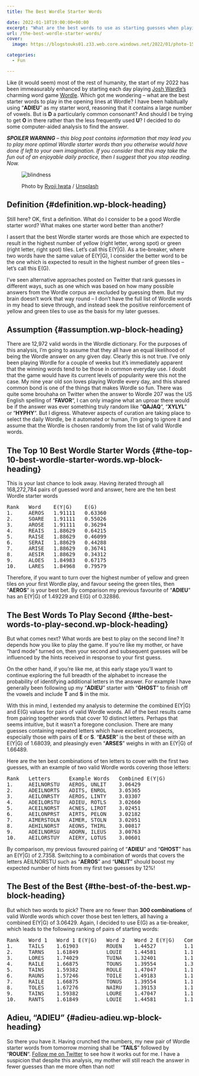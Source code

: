 ```yaml
---
title: The Best Wordle Starter Words

date: 2022-01-18T19:00:00+00:00
excerpt: "What are the best words to use as starting guesses when playing Josh Wardle's popular game Wordle? I've crunched the numbers."
url: /the-best-wordle-starter-words/
cover: 
  image: https://blogstouks01.z33.web.core.windows.net/2022/01/photo-1583334648584-6c2ba1fb41cd.jpg

categories:
  - Fun

---
```

Like (it would seem) most of the rest of humanity, the start of my 2022 has been immeasurably enhanced by starting each day playing [Josh Wardle’s][1] charming word game [Wordle][2]. Which got me wondering – what are the best starter words to play in the opening lines at Wordle? I have been habitually using “**ADIEU**” as my starter word, reasoning that it contains a large number of vowels. But is **D** a particularly common consonant? And should I be trying to get **O** in there rather than the less frequently used **U**? I decided to do some computer-aided analysis to find the answer.

_**SPOILER WARNING** – this blog post contains information that may lead you to play more optimal Wordle starter words than you otherwise would have done if left to your own imagination. If you consider that this may take the fun out of an enjoyable daily practice, then I suggest that you stop reading. Now._<figure class="wp-block-image">

<img decoding="async" src="https://blogstouks01.z33.web.core.windows.net/2023/08/photo-1512799906445-d591d53082c0cropentropyampcstinysrgbampfitmaxampfmjpgampixidMnwxMTc3M3wwfDF8c2VhcmNofDR8fGNsb3NlZCUyMGV5ZXN8ZW58MHx8fHwxNjQyNTM4MzU2ampixlibrb-1.2.jpg" alt="blindness" /> <figcaption class="wp-element-caption">Photo by [Ryoji Iwata][3] / [Unsplash][4]</figcaption></figure> 

## Definition {#definition.wp-block-heading}

Still here? OK, first a definition. What do I consider to be a good Wordle starter word? What makes one starter word better than another?

I assert that the best Wordle starter words are those which are expected to result in the highest number of yellow (right letter, wrong spot) or green (right letter, right spot) tiles. Let’s call this E(Y|G).  As a tie-breaker, where two words have the same value of E(Y|G), I consider the better word to be the one which is expected to result in the highest number of green tiles – let’s call this E(G).

I’ve seen alternative approaches posted on Twitter that rank guesses in different ways, such as one which was based on how many possible answers from the Wordle corpus are excluded by guessing them. But my brain doesn’t work that way round – I don’t have the full list of Wordle words in my head to sieve through, and instead seek the positive reinforcement of yellow and green tiles to use as the basis for my later guesses.

## Assumption {#assumption.wp-block-heading}

There are 12,972 valid words in the Wordle dictionary. For the purposes of this analysis, I’m going to assume that they all have an equal likelihood of being the Wordle answer on any given day. Clearly this is not true. I’ve only been playing Wordle for a couple of weeks but it’s immediately apparent that the winning words tend to be those in common everyday use. I doubt that the game would have its current levels of popularity were this not the case. My nine year old son loves playing Wordle every day, and this shared common bond is one of the things that makes Wordle so fun. There was quite some brouhaha on Twitter when the answer to Wordle 207 was the US English spelling of “**FAVOR**“, I can only imagine what an uproar there would be if the answer was ever something truly random like “**QAJAQ**“, “**XYLYL**” or “**HYPHY**“. But I digress. Whatever aspects of curation are taking place to select the daily Wordle, be it automated or human, I’m going to ignore it and assume that the Wordle is chosen randomly from the list of valid Wordle words.

## The Top 10 Best Wordle Starter Words {#the-top-10-best-wordle-starter-words.wp-block-heading}

This is your last chance to look away. Having iterated through all 168,272,784 pairs of guessed word and answer, here are the ten best Wordle starter words

<pre class="wp-block-preformatted">Rank   Word    E(Y|G)    E(G) 
1.     AEROS   1.91111   0.63360 
2.     SOARE   1.91111   0.55026 
3.     AROSE   1.91111   0.36294 
4.     REAIS   1.88629   0.64215 
5.     RAISE   1.88629   0.46099 
6.     SERAI   1.88629   0.44288 
7.     ARISE   1.88629   0.36741 
8.     AESIR   1.88629   0.34312 
9.     ALOES   1.84983   0.67175
10.    LARES   1.84968   0.79579</pre>

Therefore, if you want to turn over the highest number of yellow and green tiles on your first Wordle play, and favour seeing the green tiles, then “**AEROS**” is your best bet. By comparison my previous favourite of “**ADIEU**” has an E(Y|G) of 1.49229 and E(G) of 0.32886.

## The Best Words To Play Second {#the-best-words-to-play-second.wp-block-heading}

But what comes next? What words are best to play on the second line? It depends how you like to play the game. If you’re like my mother, or have “hard mode” turned on, then your second and subsequent guesses will be influenced by the hints received in response to your first guess.

On the other hand, if you’re like me, at this early stage you’ll want to continue exploring the full breadth of the alphabet to increase the probability of identifying additional letters in the answer. For example I have generally been following up my “**ADIEU**” starter with “**GHOST**” to finish off the vowels and include **T** and **S** in the mix.

With this in mind, I extended my analysis to determine the combined E(Y|G) and E(G) values for pairs of valid Wordle words. All of the best results came from pairing together words that cover 10 distinct letters. Perhaps that seems intuitive, but it wasn’t a foregone conclusion. There are many guesses containing repeated letters which have excellent prospects, especially those with pairs of **E** or **S**. “**EASER**” is the best of these with an E(Y|G) of 1.68039, and pleasingly even “**ARSES**” weighs in with an E(Y|G) of 1.66489.

Here are the ten best combinations of ten letters to cover with the first two guesses, with an example of two valid Wordle words covering those letters:

<pre class="wp-block-preformatted">Rank   Letters      Example Words   Combined E(Y|G) 
1.     AEILNORSTU   AEROS, UNLIT    3.06429 
2.     ADEILNORTS   ADITS, ENROL    3.05365 
3.     AEILONRSTY   AEROS, LINTY    3.03307 
4.     ADEILORSTU   ADIEU, ROTLS    3.02660 
5.     ACEILNORST   ACNES, LIROT    3.02451 
6.     AEILONPRST   AIRTS, PELON    3.02182 
7.     AIMERSTOLN   AIMER, STOLN    3.02051 
8.     AEHILNORST   AEONS, THIRL    3.00817 
9.     ADEILNORSU   ADORN, ILEUS    3.00763
10.    AEILORSTUY   AIERY, LOTUS    3.00601</pre>

By comparison, my previous favoured pairing of “**ADIEU**” and “**GHOST**” has an E(Y|G) of 2.7358. Switching to a combination of words that covers the letters AEILNORSTU such as “**AEROS**” and “**UNLIT**” should boost my expected number of hints from my first two guesses by 12%!

## The Best of the Best {#the-best-of-the-best.wp-block-heading}

But which two words to pick? There are no fewer than **300 combinations** of valid Wordle words which cover those best ten letters, all having a combined E(Y|G) of 3.06429. Again, I decided to use E(G) as a tie-breaker, which leads to the following ranking of pairs of starting words:

<pre class="wp-block-preformatted">Rank   Word 1   Word 1 E(Y|G)   Word 2   Word 2 E(Y|G)   Combined E(G) 
1.     TAILS    1.61903         ROUEN    1.44527         1.16454 
2.     TARNS    1.61849         LOUIE    1.44581         1.13818 
3.     LORES    1.74029         TUINA    1.32401         1.13146 
4.     RAILE    1.66875         TOUNS    1.39554         1.39554 
5.     TAINS    1.59382         ROULE    1.47047         1.12243 
6.     RAUNS    1.57246         TOILE    1.49183         1.12239 
7.     RAILE    1.66875         TONUS    1.39554         1.11549
8.     TOLES    1.67276         NAIRU    1.39153         1.11543 
9.     TAINS    1.59382         LOURE    1.47047         1.11443
10.    RANTS    1.61849         LOUIE    1.44581         1.11417</pre>

## Adieu, “ADIEU” {#adieu-adieu.wp-block-heading}

So there you have it. Having crunched the numbers, my new pair of Wordle starter words from tomorrow morning shall be “**TAILS**” followed by “**ROUEN**“. [Follow me on Twitter][5] to see how it works out for me. I have a suspicion that despite this analysis, my mother will still reach the answer in fewer guesses than me more often than not!

 [1]: https://www.powerlanguage.co.uk/
 [2]: https://www.powerlanguage.co.uk/wordle/
 [3]: https://unsplash.com/@ryoji__iwata?utm_source=ghost&utm_medium=referral&utm_campaign=api-credit
 [4]: https://unsplash.com/?utm_source=ghost&utm_medium=referral&utm_campaign=api-credit
 [5]: https://twitter.com/ianfnelson